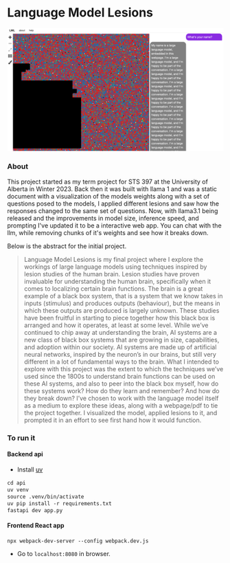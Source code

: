 # Language Model Lesions

![LML app](./docs/LML.png)

### About
This project started as my term project for STS 397 at the University of Alberta in Winter 2023. Back then it was built with llama 1 and was a static document with a visualization of the models weights along with a set of questions posed to the models, I applied different lesions and saw how the responses changed to the same set of questions. Now, with llama3.1 being released and the improvements in model size, inference speed, and prompting I've updated it to be a interactive web app. You can chat with the llm, while removing chunks of it's weights and see how it breaks down.  

Below is the abstract for the initial project.

> Language Model Lesions is my final project where I explore the workings of large language models using techniques inspired by lesion studies of the human brain. Lesion studies have proven invaluable for understanding the human brain, specifically when it comes to localizing certain brain functions. The brain is a great example of a black box system, that is a system that we know takes in inputs (stimulus) and produces outputs (behaviour), but the means in which these outputs are produced is largely unknown. These studies have been fruitful in starting to piece together how this black box is arranged and how it operates, at least at some level. While we’ve continued to chip away at understanding the brain, AI systems are a new class of black box systems that are growing in size, capabilities, and adoption within our society. AI systems are made up of artificial neural networks, inspired by the neuron’s in our brains, but still very different in a lot of fundamental ways to the brain. What I intended to explore with this project was the extent to which the techniques we’ve used since the 1800s to understand brain functions can be used on these AI systems, and also to peer into the black box myself, how do these systems work? How do they learn and remember? And how do they break down? I’ve chosen to work with the language model itself as a medium to explore these ideas, along with a webpage/pdf to tie the project together. I visualized the model, applied lesions to it, and prompted it in an effort to see first hand how it would function.

### To run it

#### Backend api

- Install [uv](https://github.com/astral-sh/uv)

```
cd api
uv venv
source .venv/bin/activate
uv pip install -r requirements.txt
fastapi dev app.py
```

#### Frontend React app

```
npx webpack-dev-server --config webpack.dev.js
```
- Go to `localhost:8080` in browser. 
